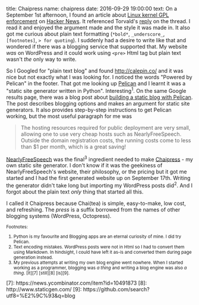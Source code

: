 title: Chaipress
name: chaipress
date: 2016-09-29 19:00:00
text:
On a September 1st afternoon, I found an article about [Linux kernel GPL enforcement][1] on [Hacker News][2]. It referenced Torvald's [reply][3] on the thread. I read it and enjoyed the argument made and the style it was made in. It also got me curious about plain text formatting (`*bold*`, `_underscore_`,  `[footnotes]`, `> for quoting`). I suddenly had a desire to write like that and wondered if there was a blogging service that supported that. My website _was_ on WordPress and it could work using `<pre>` Html tag but plain text wasn't *the* only way to write.

So I Googled for "plain text blog" and found <http://calepin.co/> and it was nice but not exactly what I was looking for. I noticed the words "Powered by Pelican" in the footer. That got me looking up [Pelican](http://docs.getpelican.com/) and I learnt it was a "static site generator written in Python". Interesting<sup>1</sup>. On the same Google results page, there was a blog post about [building a static blog with Pelican][4]. The post describes blogging options and makes an argument for static site generators. It also provides step-by-step instructions to get Pelican working, but the most useful paragraph for me was

  > The hosting resources required for public deployment are very small, 
  > allowing one to use very cheap hosts such as NearlyFreeSpeech. Outside the domain registration costs, 
  > the running costs come to less than $1 per month, which is a great saving!
  
[NearlyFreeSpeech][5] was the final<sup>3</sup> ingredient needed to make [Chaipress][6] - my own static site generator. I don't know if it was the geekiness of NearlyFreeSpeech's website, their philosophy, or the pricing but it got me started and I had the first generated website up on September 17th. Writing the generator didn't take long but importing my WordPress posts did<sup>2</sup>. And I forgot about the plain text *only* thing that started all this.

I called it Chaipress because Chai(tea) is simple, easy-to-make, low cost, and refreshing. The _press_ is a suffix borrowed from the names of other blogging systems (WordPress, Octopress).

[1]: http://lwn.net/Articles/698452/
[2]: https://news.ycombinator.com
[3]: https://lists.linuxfoundation.org/pipermail/ksummit-discuss/2016-August/003580.html
[4]: https://www.notionsandnotes.org/tech/web-development/pelican-static-blog-setup.html
[5]: https://www.nearlyfreespeech.net/
[6]: https://github.com/richsuca/chaipress

<small>
Footnotes:

1. Python is my favourite and Blogging apps are an eternal curiosity of mine. I did try Pelican. 
2. Text encoding mistakes. WordPress posts were not in Html so I had to convert them using Markdown. In hindsight, I could have left it as-is and converted them during page generation instead.
3. My previous attempts at writing my own blog engine went nowhere. When I started working as a programmer, blogging was _a thing_ and writing a blog engine was also _a thing_. [It][7] [still][8] [is][9].

</small>
[7]: https://news.ycombinator.com/item?id=10491873
[8]: http://www.staticgen.com/
[9]: https://github.com/search?utf8=%E2%9C%93&q=blog
